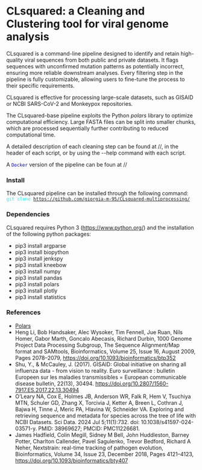 # CLsquared: a Cleaning and Clustering tool for viral genome analysis

CLsquared is a command-line pipeline designed to identify and retain high-quality viral sequences from both public and private datasets. It flags sequences with unconfirmed mutation patterns as potentially incorrect, ensuring more reliable downstream analyses. Every filtering step in the pipeline is fully customizable, allowing users to fine-tune the process to their specific requirements.

CLsquared is effective for processing large-scale datasets, such as GISAID or NCBI SARS-CoV-2 and Monkeypox repositories. 

The CLsquared-base pipeline exploits the Python *polars* library to optimize computational efficiency. 
Large FASTA files can be split into smaller chunks, which are processed sequentially further contributing to reduced computational time.

A detailed description of each cleaning step can be found at //, in the header of each script, or by using the --help command with each script.

A <code style="color: blue">Docker</code> version of the pipeline can be foun at //

### Install

The CLsquared pipeline can be installed through the following command:
<code style="color: cyan">git clone https://github.com/giorgia-m-95/CLsquared-multiprocessing/</code>

### Dependencies

CLsquared requires Python 3 (https://www.python.org/) and the installation of the following python packages:

- pip3 install argparse
- pip3 install biopython
- pip3 install jenkspy
- pip3 install kneebow
- pip3 install numpy
- pip3 install pandas
- pip3 install polars
- pip3 install plotly
- pip3 install statistics

### References

- [Polars](https://pola.rs/)
- Heng Li, Bob Handsaker, Alec Wysoker, Tim Fennell, Jue Ruan, Nils Homer, Gabor Marth, Goncalo Abecasis, Richard Durbin, 1000 Genome Project Data Processing Subgroup, The Sequence Alignment/Map format and SAMtools, Bioinformatics, Volume 25, Issue 16, August 2009, Pages 2078–2079, https://doi.org/10.1093/bioinformatics/btp352
- Shu, Y., & McCauley, J. (2017). GISAID: Global initiative on sharing all influenza data - from vision to reality. Euro surveillance : bulletin Europeen sur les maladies transmissibles = European communicable disease bulletin, 22(13), 30494. https://doi.org/10.2807/1560-7917.ES.2017.22.13.30494
- O’Leary NA, Cox E, Holmes JB, Anderson WR, Falk R, Hem V, Tsuchiya MTN, Schuler GD, Zhang X, Torcivia J, Ketter A, Breen L, Cothran J, Bajwa H, Tinne J, Meric PA, Hlavina W, Schneider VA. Exploring and retrieving sequence and metadata for species across the tree of life with NCBI Datasets. Sci Data. 2024 Jul 5;11(1):732. doi: 10.1038/s41597-024-03571-y. PMID: 38969627; PMCID: PMC11226681.
- James Hadfield, Colin Megill, Sidney M Bell, John Huddleston, Barney Potter, Charlton Callender, Pavel Sagulenko, Trevor Bedford, Richard A Neher, Nextstrain: real-time tracking of pathogen evolution, Bioinformatics, Volume 34, Issue 23, December 2018, Pages 4121–4123, https://doi.org/10.1093/bioinformatics/bty407
